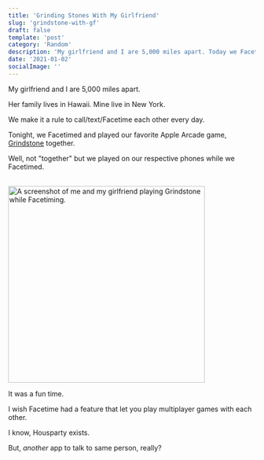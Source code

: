 ```yaml
---
title: 'Grinding Stones With My Girlfriend'
slug: 'grindstone-with-gf'
draft: false
template: 'post'
category: 'Random'
description: 'My girlfriend and I are 5,000 miles apart. Today we Facetimed and played our favorite mobile game together.'
date: '2021-01-02'
socialImage: ''
---
```


My girlfriend and I are 5,000 miles apart.

Her family lives in Hawaii. Mine live in New York.

We make it a rule to call/text/Facetime each other every day.

Tonight, we Facetimed and played our favorite Apple Arcade game, [Grindstone](https://apps.apple.com/us/app/grindstone/id1357426636#web) together.

Well, not "together" but we played on our respective phones while we Facetimed.

<br />
<img src="/grindstone-w-sophia.png" alt="A screenshot of me and my girlfriend playing Grindstone while Facetiming." border="0" width="400">

<br />

It was a fun time.

I wish Facetime had a feature that let you play multiplayer games with each other.

I know, Housparty exists.

But, _another_ app to talk to same person, really?
